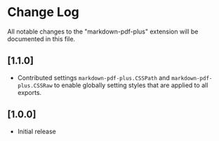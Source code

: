 # Change Log

All notable changes to the "markdown-pdf-plus" extension will be documented in this file.

## [1.1.0]

- Contributed settings `markdown-pdf-plus.CSSPath` and `markdown-pdf-plus.CSSRaw` to enable globally
  setting styles that are applied to all exports.

## [1.0.0]

- Initial release